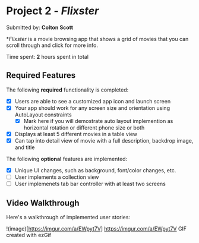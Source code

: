 # Project 2 - *Flixster*

Submitted by: **Colton Scott**

**Flixster* is a movie browsing app that shows a grid of movies that you can scroll through and click for more info.

Time spent: **2** hours spent in total

## Required Features

The following **required** functionality is completed:

- [x] Users are able to see a customized app icon and launch screen
- [x] Your app should work for any screen size and orientation using AutoLayout constraints
  - [x] Mark here if you will demostrate auto layout implemention as horizontal rotation or different phone size or both
- [x] Displays at least 5 different movies in a table view
- [x] Can tap into detail view of movie with a full description, backdrop image, and title
 
The following **optional** features are implemented:

- [x] Unique UI changes, such as background, font/color changes, etc.
- [ ] User implements a collection view
- [ ] User implemenets tab bar controller with at least two screens

## Video Walkthrough

Here's a walkthrough of implemented user stories:

!(image)[https://imgur.com/a/EWpyt7V]
https://imgur.com/a/EWpyt7V
GIF created with ezGif
